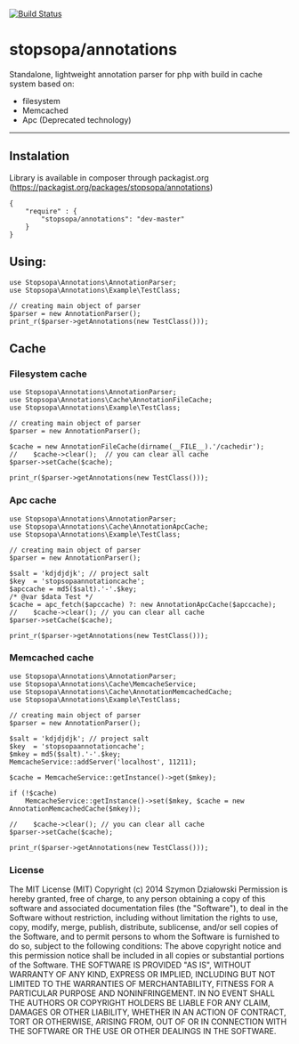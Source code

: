 [![Build Status](https://travis-ci.org/stopsopa/stopsopa-sax.svg?branch=master)](https://travis-ci.org/stopsopa/stopsopa-sax)



<h1>stopsopa/annotations</h1>

Standalone, lightweight annotation parser for php with build in cache system based on:

  - filesystem
  - Memcached
  - Apc (Deprecated technology)


***



## Instalation

Library is available in composer through packagist.org (https://packagist.org/packages/stopsopa/annotations)

    {
        "require" : {
            "stopsopa/annotations": "dev-master"
        }
    }

## Using: 


    use Stopsopa\Annotations\AnnotationParser;
    use Stopsopa\Annotations\Example\TestClass; 

    // creating main object of parser
    $parser = new AnnotationParser(); 
    print_r($parser->getAnnotations(new TestClass()));

## Cache

### Filesystem cache

    use Stopsopa\Annotations\AnnotationParser;
    use Stopsopa\Annotations\Cache\AnnotationFileCache;
    use Stopsopa\Annotations\Example\TestClass; 

    // creating main object of parser
    $parser = new AnnotationParser(); 
    
    $cache = new AnnotationFileCache(dirname(__FILE__).'/cachedir');
    //    $cache->clear();  // you can clear all cache 
    $parser->setCache($cache);

    print_r($parser->getAnnotations(new TestClass()));

### Apc cache

    use Stopsopa\Annotations\AnnotationParser;
    use Stopsopa\Annotations\Cache\AnnotationApcCache;
    use Stopsopa\Annotations\Example\TestClass; 

    // creating main object of parser
    $parser = new AnnotationParser(); 
    
    $salt = 'kdjdjdjk'; // project salt
    $key  = 'stopsopaannotationcache';
    $apccache = md5($salt).'-'.$key;
    /* @var $data Test */
    $cache = apc_fetch($apccache) ?: new AnnotationApcCache($apccache); 
    //    $cache->clear(); // you can clear all cache 
    $parser->setCache($cache);

    print_r($parser->getAnnotations(new TestClass()));


### Memcached cache

    use Stopsopa\Annotations\AnnotationParser;
    use Stopsopa\Annotations\Cache\MemcacheService;
    use Stopsopa\Annotations\Cache\AnnotationMemcachedCache;
    use Stopsopa\Annotations\Example\TestClass; 

    // creating main object of parser
    $parser = new AnnotationParser(); 
    
    $salt = 'kdjdjdjk'; // project salt
    $key  = 'stopsopaannotationcache';
    $mkey = md5($salt).'-'.$key;
    MemcacheService::addServer('localhost', 11211); 
    
    $cache = MemcacheService::getInstance()->get($mkey);
    
    if (!$cache) 
        MemcacheService::getInstance()->set($mkey, $cache = new AnnotationMemcachedCache($mkey));    
    
    //    $cache->clear(); // you can clear all cache 
    $parser->setCache($cache);

    print_r($parser->getAnnotations(new TestClass()));



### License

The MIT License (MIT)
Copyright (c) 2014 Szymon Działowski
Permission is hereby granted, free of charge, to any person obtaining a copy of this software and associated documentation files (the "Software"), to deal in the Software without restriction, including without limitation the rights to use, copy, modify, merge, publish, distribute, sublicense, and/or sell copies of the Software, and to permit persons to whom the Software is furnished to do so, subject to the following conditions:
The above copyright notice and this permission notice shall be included in all copies or substantial portions of the Software.
THE SOFTWARE IS PROVIDED "AS IS", WITHOUT WARRANTY OF ANY KIND, EXPRESS OR IMPLIED, INCLUDING BUT NOT LIMITED TO THE WARRANTIES OF MERCHANTABILITY, FITNESS FOR A PARTICULAR PURPOSE AND NONINFRINGEMENT. IN NO EVENT SHALL THE AUTHORS OR COPYRIGHT HOLDERS BE LIABLE FOR ANY CLAIM, DAMAGES OR OTHER LIABILITY, WHETHER IN AN ACTION OF CONTRACT, TORT OR OTHERWISE, ARISING FROM, OUT OF OR IN CONNECTION WITH THE SOFTWARE OR THE USE OR OTHER DEALINGS IN THE SOFTWARE.

